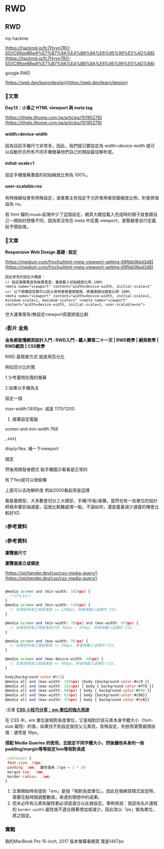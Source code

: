 # RWD

## RWD

my hackme

[https://hackmd.io/fc7Hyyn7RO-SSVC99ze8Rw#%E7%B7%9A%E4%B8%8A%E6%95%99%E5%AD%B8](https://hackmd.io/fc7Hyyn7RO-SSVC99ze8Rw#%E7%B7%9A%E4%B8%8A%E6%95%99%E5%AD%B8)

google RWD

[https://web.dev/learn/design](https://web.dev/learn/design)





### 📑文章

**Day13：小事之 HTML viewport 與 meta tag**

[https://ithelp.ithome.com.tw/articles/10195279](https://ithelp.ithome.com.tw/articles/10195279)

#### **width=device-width**

因為目前手機尺寸非常多，因此，我們就只要設定為 width=device-width 就可以自動符合所有不同手機螢幕他們自己的預設最佳解析度。

#### **initial-scale=1**

設定手機螢幕畫面的初始縮放比例為 100%。

#### **user-scalable=no**

有時候網站會有特殊設定，或者業主有指定不允許使用者改變縮放比例，則會將值設為 no。

若 html 檔的`<head>`區塊中少了這個設定，網頁大概從載入完成時的樣子就會跟自己一開始的想像不同，因為若沒有在 meta 中定義 viewport，瀏覽器會自行定義給予預設值。

### 📑文章

**Responsive Web Design 基礎 : 設定**

[https://medium.com/frochu/html-meta-viewport-setting-69fbb06ed3d8](https://medium.com/frochu/html-meta-viewport-setting-69fbb06ed3d8)

```
因此常見的設定大概是：
// 指定螢幕寬度為裝置寬度，畫面載入初始縮放比例 100%
<meta name="viewport" content="width=device-width, initial-scale=1" >// 以下兩種設定都可以防止使用者做畫面縮放，將畫面鎖在縮放比例 100%
<meta name="viewport" content="width=device-width, initial-scale=1, minimum-scale=1, maximum-scale=1" ><meta name="viewport" content="width=device-width, initial-scale=1, user-scalable=no">
```

世大運專案有/無設定viewport頁面排版比較

### 💧影片 金魚

**金魚都能懂網頁設計入門 : RWD入門 - 鐵人賽第二十一天 | RWD教學 | 網頁教學 | RWD網頁 | CSS教學**

RWD 最簡單方式 就是用百分比

例如百分比的寬

1.少考量特別寬的螢幕

2.如果以手機為主

設定一個

max-width:1400px. 或是 1170/1200

1. 接著設定電腦

screen and min-width 768

,.xxx{

disply:flex. 補一下viewport

搞定

然後用開發者模式 點手機圖示看看是正常的

有了flex就可以很偷懶

上面可以去改解析度 例如2000看起來是這樣

看裝置類型，大多數會切分三大類型，手機/平板/桌機，當然也有一些單位的設計師根本要前端通靈，這就比較難處理一點，不論如何，還是盡量減少通靈的機會比較好XD

### 💧參考資料

### 💧參考資料

**瀏覽器尺寸**

**瀏覽器直立或橫放**

[https://pjchender.dev/css/css-media-query/](https://pjchender.dev/css/css-media-query/)

```jsx

@media screen and (min-width: 1024px) {
  /*STYLES*/
}
@media screen and (min-width: 1200px) {
  // 如果使用者之視窗寬度 >= 1200px，將會再載入這裡的 CSS。
}

@media screen and (min-width: 768px) and (max-width: 979px) {
  // 如果使用者之視窗寬度介於 768px ~ 979px，將會再載入這裡的 CSS。
}

@media screen and (max-width: 767px) {
  // 如果使用者之視窗寬度 <= 768px，將會再載入這裡的 CSS。
}

@media screen and (max-device-width: 480px) {
  // 如果使用者之裝置寬度 <= 480px，將會再載入這裡的 CSS。
}

body{background-color:#555}
@media all and (max-width: 1500px) {body {background-color:#cc9 }}
@media all and (max-width: 1024px) { body { background-color:#ff0 }}
@media all and (max-width: 900px) { body { background-color:#900 }}
@media all and (max-width: 610px) { body {background-color:#c90}}
@media all and (max-width: 350px) { body { background-color:#0c6}}
```

💧文章  [**CSS 小技巧分享：em 單位的強大用途**](https://medium.com/%E9%BA%A5%E5%85%8B%E7%9A%84%E5%8D%8A%E8%B7%AF%E5%87%BA%E5%AE%B6%E7%AD%86%E8%A8%98/css-%E5%B0%8F%E6%8A%80%E5%B7%A7%E5%88%86%E4%BA%AB-em-%E5%96%AE%E4%BD%8D%E7%9A%84%E5%BC%B7%E5%A4%A7%E7%94%A8%E9%80%94-457dc30a83b4)

在 CSS 中，em 單位是相對長度單位，它是相對於該元素本身字體大小（font-size 屬性）的值，如果找不到設定就往父元素找，皆無設定，則依照瀏覽器預設值：通常是 16px。

**搭配 Media Queries 的使用，去設定不同字體大小，然後讓他本身的一些padding/margin等等設定1em等相對長度**

```jsx
.container {
 font-size: 20px;
 padding: 1em;  屬性值為 20px = 1 * 20
 margin-top: .5em; 
 border-radius: .2em;
}
```

1. 文章開始時有提到「em」是個「相對長度單位」，因此在做網頁樣式設定時，需要花點時間調整數值，來達到理想中的成果。
2. 但未必所有元素和屬性都必須或適合以此做設定。舉例來說：我認為名片邊框的 `border-width` 屬性值不適合跟著增加或減少，因此改以「px」做為單位，將之固定。

### 實戰

我的MacBook Pro 15-inch, 2017 版本螢幕看網頁 寬是1467px
